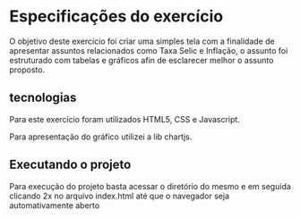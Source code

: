 # Especificações do exercício

O objetivo deste exercício foi criar uma simples tela com a finalidade de apresentar assuntos relacionados como Taxa Selic e Inflação,
o assunto foi estruturado com tabelas e gráficos afin de esclarecer melhor o assunto proposto.

## tecnologias

Para este exercício foram utilizados HTML5, CSS e Javascript.

Para apresentação do gráfico utilizei a lib chartjs.

## Executando o projeto

Para execução do projeto basta acessar o diretório do mesmo e em seguida clicando 2x no arquivo index.html até que o navegador seja
automativamente aberto